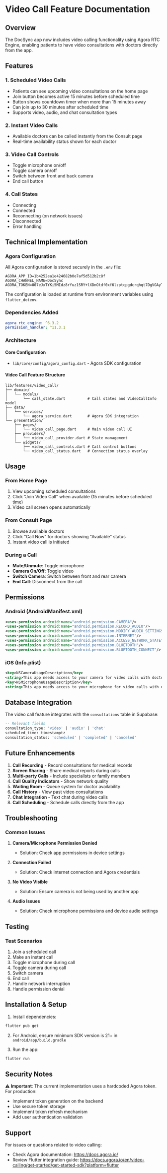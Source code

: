 # Video Call Feature Documentation

## Overview

The DocSync app now includes video calling functionality using Agora RTC Engine, enabling patients to have video consultations with doctors directly from the app.

## Features

### 1. **Scheduled Video Calls**

- Patients can see upcoming video consultations on the home page
- Join button becomes active 15 minutes before scheduled time
- Button shows countdown timer when more than 15 minutes away
- Can join up to 30 minutes after scheduled time
- Supports video, audio, and chat consultation types

### 2. **Instant Video Calls**

- Available doctors can be called instantly from the Consult page
- Real-time availability status shown for each doctor

### 3. **Video Call Controls**

- Toggle microphone on/off
- Toggle camera on/off
- Switch between front and back camera
- End call button

### 4. **Call States**

- Connecting
- Connected
- Reconnecting (on network issues)
- Disconnected
- Error handling

## Technical Implementation

### Agora Configuration

All Agora configuration is stored securely in the `.env` file:

```properties
AGORA_APP_ID=1b4252ea1e424682b0e7af5d512b2c8f
AGORA_CHANNEL_NAME=DocSync
AGORA_TOKEN=007eJxTYKi5MIdz8rYuz1SRY+lXDnOtdf0xf6lzptcpgdcrqhqt7DgVGAyTTIxMjVITDVNNjEzMLIySDFLNE9NMU0wNjZKMki3S/k54n9EQyMigqnOUkZEBAkF8dgaX/OTgyrxkBgYAs3ggsA==
```

The configuration is loaded at runtime from environment variables using `flutter_dotenv`.

### Dependencies Added

```yaml
agora_rtc_engine: ^6.3.2
permission_handler: ^11.3.1
```

### Architecture

#### Core Configuration

- `lib/core/config/agora_config.dart` - Agora SDK configuration

#### Video Call Feature Structure

```
lib/features/video_call/
├── domain/
│   └── models/
│       └── call_state.dart          # Call states and VideoCallInfo model
├── data/
│   └── services/
│       └── agora_service.dart       # Agora SDK integration
└── presentation/
    ├── pages/
    │   └── video_call_page.dart     # Main video call UI
    ├── providers/
    │   └── video_call_provider.dart # State management
    └── widgets/
        ├── video_call_controls.dart # Call control buttons
        └── video_call_status.dart   # Connection status overlay
```

## Usage

### From Home Page

1. View upcoming scheduled consultations
2. Click "Join Video Call" when available (15 minutes before scheduled time)
3. Video call screen opens automatically

### From Consult Page

1. Browse available doctors
2. Click "Call Now" for doctors showing "Available" status
3. Instant video call is initiated

### During a Call

- **Mute/Unmute**: Toggle microphone
- **Camera On/Off**: Toggle video
- **Switch Camera**: Switch between front and rear camera
- **End Call**: Disconnect from the call

## Permissions

### Android (AndroidManifest.xml)

```xml
<uses-permission android:name="android.permission.CAMERA"/>
<uses-permission android:name="android.permission.RECORD_AUDIO"/>
<uses-permission android:name="android.permission.MODIFY_AUDIO_SETTINGS"/>
<uses-permission android:name="android.permission.INTERNET"/>
<uses-permission android:name="android.permission.ACCESS_NETWORK_STATE"/>
<uses-permission android:name="android.permission.BLUETOOTH"/>
<uses-permission android:name="android.permission.BLUETOOTH_CONNECT"/>
```

### iOS (Info.plist)

```xml
<key>NSCameraUsageDescription</key>
<string>This app needs access to your camera for video calls with doctors</string>
<key>NSMicrophoneUsageDescription</key>
<string>This app needs access to your microphone for video calls with doctors</string>
```

## Database Integration

The video call feature integrates with the `consultations` table in Supabase:

```sql
-- Relevant fields
consultation_type: 'video' | 'audio' | 'chat'
scheduled_time: timestamptz
consultation_status: 'scheduled' | 'completed' | 'canceled'
```

## Future Enhancements

1. **Call Recording** - Record consultations for medical records
2. **Screen Sharing** - Share medical reports during calls
3. **Multi-party Calls** - Include specialists or family members
4. **Call Quality Indicators** - Show network quality
5. **Waiting Room** - Queue system for doctor availability
6. **Call History** - View past video consultations
7. **Chat Integration** - Text chat during video calls
8. **Call Scheduling** - Schedule calls directly from the app

## Troubleshooting

### Common Issues

1. **Camera/Microphone Permission Denied**

   - Solution: Check app permissions in device settings

2. **Connection Failed**

   - Solution: Check internet connection and Agora credentials

3. **No Video Visible**

   - Solution: Ensure camera is not being used by another app

4. **Audio Issues**
   - Solution: Check microphone permissions and device audio settings

## Testing

### Test Scenarios

1. Join a scheduled call
2. Make an instant call
3. Toggle microphone during call
4. Toggle camera during call
5. Switch camera
6. End call
7. Handle network interruption
8. Handle permission denial

## Installation & Setup

1. Install dependencies:

```bash
flutter pub get
```

2. For Android, ensure minimum SDK version is 21+ in `android/app/build.gradle`

3. Run the app:

```bash
flutter run
```

## Security Notes

⚠️ **Important**: The current implementation uses a hardcoded Agora token. For production:

- Implement token generation on the backend
- Use secure token storage
- Implement token refresh mechanism
- Add user authentication validation

## Support

For issues or questions related to video calling:

- Check Agora documentation: https://docs.agora.io/
- Review Flutter integration guide: https://docs.agora.io/en/video-calling/get-started/get-started-sdk?platform=flutter
